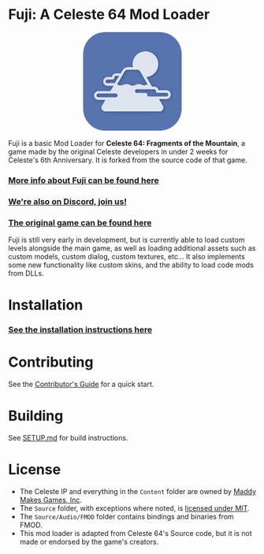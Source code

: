 # Fuji: A Celeste 64 Mod Loader
<p align="center">
    <img src="fuji.png" width="200">
</p>

Fuji is a basic Mod Loader for <b>Celeste 64: Fragments of the Mountain</b>, a game made by the original Celeste developers in under 2 weeks for Celeste's 6th Anniversary. It is forked from the source code of that game.

### [More info about Fuji can be found here](https://fujiapi.github.io/)
### [We're also on Discord, join us!](https://discord.gg/9NJcbSyuae)

### [The original game can be found here](https://maddymakesgamesinc.itch.io/celeste64)

Fuji is still very early in development, but is currently able to load custom levels alongside the main game, as well as loading additional assets such as custom models, custom dialog, custom textures, etc...
It also implements some new functionality like custom skins, and the ability to load code mods from DLLs.

# Installation
### [See the installation instructions here](https://github.com/FujiAPI/Fuji/wiki/Installing-Fuji)

# Contributing
See the [Contributor's Guide](https://github.com/FujiAPI/Fuji/wiki/Contributing-Guide) for a quick start.

# Building
See [SETUP.md](SETUP.md) for build instructions.

# License
 - The Celeste IP and everything in the `Content` folder are owned by [Maddy Makes Games, Inc](https://www.maddymakesgames.com/).
 - The `Source` folder, with exceptions where noted, is [licensed under MIT](Source/License.txt).
 - The `Source/Audio/FMOD` folder contains bindings and binaries from FMOD.
 - This mod loader is adapted from Celeste 64's Source code, but it is not made or endorsed by the game's creators. 
